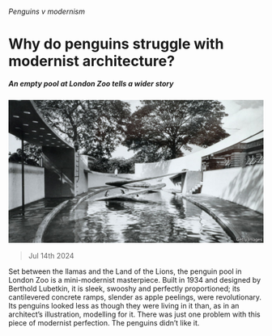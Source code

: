 ###### Penguins v modernism

# Why do penguins struggle with modernist architecture? 

##### An empty pool at London Zoo tells a wider story 

![image](images/20240713_BRP509.jpg) 

> Jul 14th 2024 

Set between the llamas and the Land of the Lions, the penguin pool in London Zoo is a mini-modernist masterpiece. Built in 1934 and designed by Berthold Lubetkin, it is sleek, swooshy and perfectly proportioned; its cantilevered concrete ramps, slender as apple peelings, were revolutionary. Its penguins looked less as though they were living in it than, as in an architect’s illustration, modelling for it. There was just one problem with this piece of modernist perfection. The penguins didn’t like it. 


